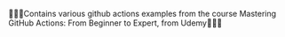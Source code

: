 🚀🚀🚀Contains various github actions examples from the course Mastering GitHub Actions: From Beginner to Expert, from Udemy🚀🚀🚀
